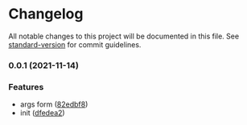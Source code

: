 # Changelog

All notable changes to this project will be documented in this file. See [standard-version](https://github.com/conventional-changelog/standard-version) for commit guidelines.

### 0.0.1 (2021-11-14)


### Features

* args form ([82edbf8](https://github.com/Saber2pr/vsc-scripts-manager/commit/82edbf82334a611a1a881e17e021b2f889d473e4))
* init ([dfedea2](https://github.com/Saber2pr/vsc-scripts-manager/commit/dfedea25e097b698deb5f49cb3e897575508aea2))

